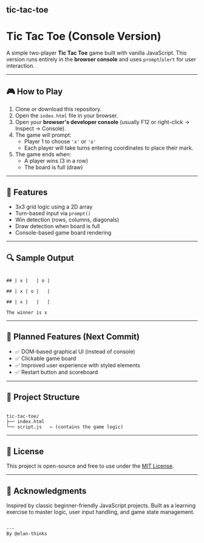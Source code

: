 ## tic-tac-toe


# Tic Tac Toe (Console Version)

A simple two-player **Tic Tac Toe** game built with vanilla JavaScript. This version runs entirely in the **browser console** and uses `prompt`/`alert` for user interaction.

---

## 🎮 How to Play

1. Clone or download this repository.
2. Open the `index.html` file in your browser.
3. Open your **browser's developer console** (usually F12 or right-click → Inspect → Console).
4. The game will prompt:
   - Player 1 to choose `'x'` or `'o'`
   - Each player will take turns entering coordinates to place their mark.
5. The game ends when:
   - A player wins (3 in a row)
   - The board is full (draw)

---

## 🧠 Features

- 3x3 grid logic using a 2D array
- Turn-based input via `prompt()`
- Win detection (rows, columns, diagonals)
- Draw detection when board is full
- Console-based game board rendering

---

## 🔍 Sample Output

```

## | x |   | o |

## | x | o |   |

## | x |   |   |

The winner is x

```

---

## 🚧 Planned Features (Next Commit)

- ✅ DOM-based graphical UI (instead of console)
- ✅ Clickable game board
- ✅ Improved user experience with styled elements
- ✅ Restart button and scoreboard

---

## 📁 Project Structure

```

tic-tac-toe/
├── index.html
└── script.js   ← (contains the game logic)

```

---

## 📜 License

This project is open-source and free to use under the [MIT License](LICENSE).

---

## 🙌 Acknowledgments

Inspired by classic beginner-friendly JavaScript projects. Built as a learning exercise to master logic, user input handling, and game state management.

```

---
By @elan-thinks
